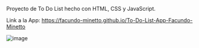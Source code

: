 Proyecto de To Do List hecho con HTML, CSS y JavaScript. 

Link a la App: https://facundo-minetto.github.io/To-Do-List-App-Facundo-Minetto

![image](https://github.com/user-attachments/assets/234bfd99-f642-46f1-9b06-17654306ae1a)
